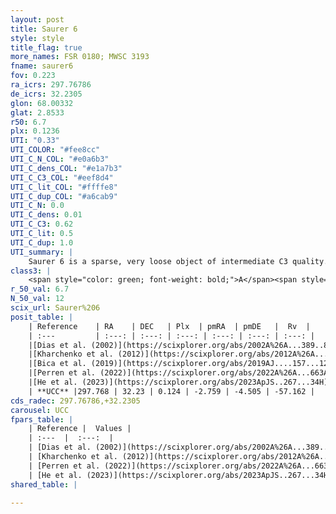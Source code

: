 ```yaml
---
layout: post
title: Saurer 6
style: style
title_flag: true
more_names: FSR 0180; MWSC 3193
fname: saurer6
fov: 0.223
ra_icrs: 297.76786
de_icrs: 32.2305
glon: 68.00332
glat: 2.8533
r50: 6.7
plx: 0.1236
UTI: "0.33"
UTI_COLOR: "#fee8cc"
UTI_C_N_COL: "#e0a6b3"
UTI_C_dens_COL: "#e1a7b3"
UTI_C_C3_COL: "#eef8d4"
UTI_C_lit_COL: "#ffffe8"
UTI_C_dup_COL: "#a6cab9"
UTI_C_N: 0.0
UTI_C_dens: 0.01
UTI_C_C3: 0.62
UTI_C_lit: 0.5
UTI_C_dup: 1.0
UTI_summary: |
    Saurer 6 is a sparse, very loose object of intermediate C3 quality. It is moderately studied in the literature.<br><br><span style="color: #99180f; font-weight: bold;">Warning: </span>contains less than 25 stars with <i>P>0.5</i> estimated.
class3: |
    <span style="color: green; font-weight: bold;">A</span><span style="color: red; font-weight: bold;">C</span>
r_50_val: 6.7
N_50_val: 12
scix_url: Saurer%206
posit_table: |
    | Reference    | RA    | DEC   | Plx  | pmRA  | pmDE   |  Rv  |
    | :---         | :---: | :---: | :---: | :---: | :---: | :---: |
    |[Dias et al. (2002)](https://scixplorer.org/abs/2002A%26A...389..871D) | 297.758 | 32.243 | -- | -2.08 | -1.56 | -- |
    |[Kharchenko et al. (2012)](https://scixplorer.org/abs/2012A%26A...543A.156K) | 297.759 | 32.233 | -- | -3.95 | -0.61 | -- |
    |[Bica et al. (2019)](https://scixplorer.org/abs/2019AJ....157...12B) | 297.769 | 32.238 | -- | -- | -- | -- |
    |[Perren et al. (2022)](https://scixplorer.org/abs/2022A%26A...663A.131P) | 297.75 | 32.25 | -- | -- | -- | -- |
    |[He et al. (2023)](https://scixplorer.org/abs/2023ApJS..267...34H) | 297.755 | 32.244 | 0.073 | -2.548 | -4.057 | -80.41 |
    | **UCC** |297.768 | 32.23 | 0.124 | -2.759 | -4.505 | -57.162 | 
cds_radec: 297.76786,+32.2305
carousel: UCC
fpars_table: |
    | Reference |  Values |
    | :---  |  :---:  |
    | [Dias et al. (2002)](https://scixplorer.org/abs/2002A%26A...389..871D) | `E(B-V)=0.77, Dist=9330.0, Age=9.29` |
    | [Kharchenko et al. (2012)](https://scixplorer.org/abs/2012A%26A...543A.156K) | `e_bv=0.854, distance=7329, log_age=9.2` |
    | [Perren et al. (2022)](https://scixplorer.org/abs/2022A%26A...663A.131P) | `E(B-V)=0.94, dm=14.82, logt=9.14, FeH=-0.11, Mass=5200, bfr=0.52` |
    | [He et al. (2023)](https://scixplorer.org/abs/2023ApJS..267...34H) | `A0=2.9, m-M=14.7, logA=9.1` |
shared_table: |
    
---
```

